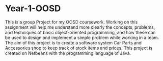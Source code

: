 # Year-1-OOSD
This is a group Project for my OOSD coursework. Working on this assignment will help me understand more clearly the concepts, problems, and techniques of basic object-oriented programming, and how these can be used to design and implement a simple problem while working in a team. The aim of this project is to create a software system Car Parts and Accessories shop to keep track of stock items and prices. This project is created on Netbeans with the programming language of Java. 



